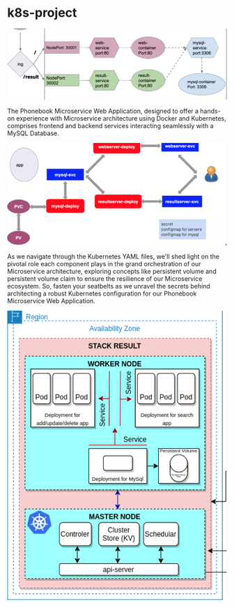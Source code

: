 # k8s-project

![Project](projects-summary.png) 

The Phonebook Microservice Web Application, designed to offer a hands-on experience with Microservice architecture using Docker and Kubernetes, comprises frontend and backend services interacting seamlessly with a MySQL Database. 

![Project](projects-summary2.png)

As we navigate through the Kubernetes YAML files, we'll shed light on the pivotal role each component plays in the grand orchestration of our Microservice architecture, exploring concepts like persistent volume and persistent volume claim to ensure the resilience of our Microservice ecosystem. So, fasten your seatbelts as we unravel the secrets behind architecting a robust Kubernetes configuration for our Phonebook Microservice Web Application.

![Project](k8s-system.png)